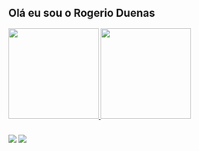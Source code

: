 ## Olá eu sou o Rogerio Duenas

 <div>
  <a href="https://github.com/rogerioduenas">
  <img height="180em" src="https://github-readme-stats.vercel.app/api?username=rogerioduenas&show_icons=true&theme=dracula&include_all_commits=true&count_private=true"/>
  <img height="180em" src="https://github-readme-stats.vercel.app/api/top-langs/?username=rogerioduenas&layout=compact&langs_count=7&theme=dracula"/>
</div>
  
  ##
  
<div>
  <a href="https://instagram.com/rogerioduenas" target="_blank"><img src="https://img.shields.io/badge/-Instagram-%23E4405F?style=for-the-badge&logo=instagram&logoColor=white" target="_blank"></a>
  <a href="https://www.linkedin.com/in/rogerio-duenas-3428441b1" target="_blank"><img src="https://img.shields.io/badge/-LinkedIn-%230077B5?style=for-the-badge&logo=linkedin&logoColor=white" target="_blank"></a>
</div>
